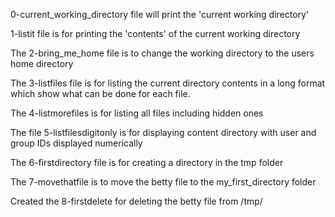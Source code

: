 0-current_working_directory file will print the 'current working directory'

1-listit file  is for printing the 'contents' of the current working directory

The 2-bring_me_home file is to change the working directory to the users home directory

The 3-listfiles file is for listing the current directory contents in a long format which show what can be done for each file.

The 4-listmorefiles is for listing all files including hidden ones

The file 5-listfilesdigitonly is for displaying content directory with user and group IDs displayed numerically

The 6-firstdirectory file is for creating a directory in the tmp folder

The 7-movethatfile is to move the betty file to the my_first_directory folder

Created the 8-firstdelete for deleting the betty file from /tmp/
